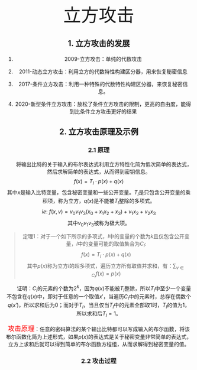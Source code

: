 <center><font face="黑体" size=10>立方攻击</font><center>



## 1. 立方攻击的发展

1. 2009-立方攻击：单纯的代数攻击

1. 2011-动态立方攻击：利用立方的代数特性构建区分器，用来恢复秘密信息
2. 2017-条件立方攻击：利用一种特殊的代数特性构建区分器，来恢复秘密信息。
3. 2020-新型条件立方攻击：放松了条件立方攻击的限制，更高的自由度，能得到比条件立方攻击更好的结果

## 2. 立方攻击原理及示例

### 2.1 原理

 　　将输出比特的关于输入的布尔表达式利用立方特性化简为低次简单的表达式，然后求解简单的表达式，从而得到密钥信息。
$$
f(x)=T_{I}\cdot p(x)+q(x)
$$
 其中$x$是输入比特变量，包含秘密变量和一些公开变量。$T_{I}$是只包含公开变量的乘积项，称为立方，$q(x)$是不能被$T_{I}$整除的多项式。
$$
ie:~f(x,v)=v_{0}v_{1}v_{3}(x_{0}+x_{1}x_{2}+x_{3})+v_{1}x_{2}+v_{2}x_{3}
$$
其中$v_{0}v_{1}v_{3}$被称为极大项。

> 定理1：对于一个如下所示的多项式，$I$中的变量的个数为$k$且仅包含公开变量，$I$中的变量可能的取值集合为$C_{I}$: 
> $$
> f(x)=T_{I}\cdot p(x)+q(x)
> $$
> 其中$p(x)$称为立方$I$的超多项式，遍历立方所有取值并求和，有：$\sum_{v\in C_{I}}f(x)=p(x)$

　　证明：$C_{I}$的元素的个数为$2^{k}$，因为$q(x)$不能被$T_{I}$整除，所以$T_{I}$中至少一个变量不包含在$q(x)$中，即对于任意的一个取值$x\prime$，当遍历$C_{I}$中的元素时，总存在偶数个$q(x\prime)$，所以求和后为0；而对于$T_{I}$，当且仅当$T_{I}$中的元素全部取1时，$T_{I}$的值为1，所以求和后$T_{I}=1$。

<font color=red face="黑体" size=4>攻击原理</font>：任意的密码算法的某个输出比特都可以写成输入的布尔函数，将该布尔函数化简为上述形式，如果$p(x)$的表达式是关于秘密变量非常简单的表达式，立方上求和后就可以得到简单的布尔函数方程组，从而求解得到秘密变量的值。

### 2.2 攻击过程

